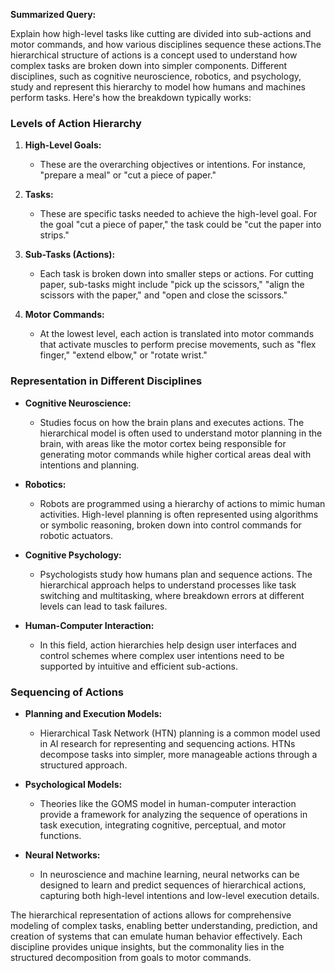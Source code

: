 **Summarized Query:**

Explain how high-level tasks like cutting are divided into sub-actions and motor commands, and how various disciplines sequence these actions.The hierarchical structure of actions is a concept used to understand how complex tasks are broken down into simpler components. Different disciplines, such as cognitive neuroscience, robotics, and psychology, study and represent this hierarchy to model how humans and machines perform tasks. Here's how the breakdown typically works:

### Levels of Action Hierarchy

1. **High-Level Goals:** 
   - These are the overarching objectives or intentions. For instance, "prepare a meal" or "cut a piece of paper."

2. **Tasks:** 
   - These are specific tasks needed to achieve the high-level goal. For the goal "cut a piece of paper," the task could be "cut the paper into strips."

3. **Sub-Tasks (Actions):** 
   - Each task is broken down into smaller steps or actions. For cutting paper, sub-tasks might include "pick up the scissors," "align the scissors with the paper," and "open and close the scissors."

4. **Motor Commands:** 
   - At the lowest level, each action is translated into motor commands that activate muscles to perform precise movements, such as "flex finger," "extend elbow," or "rotate wrist."

### Representation in Different Disciplines

- **Cognitive Neuroscience:**
  - Studies focus on how the brain plans and executes actions. The hierarchical model is often used to understand motor planning in the brain, with areas like the motor cortex being responsible for generating motor commands while higher cortical areas deal with intentions and planning.

- **Robotics:**
  - Robots are programmed using a hierarchy of actions to mimic human activities. High-level planning is often represented using algorithms or symbolic reasoning, broken down into control commands for robotic actuators.

- **Cognitive Psychology:**
  - Psychologists study how humans plan and sequence actions. The hierarchical approach helps to understand processes like task switching and multitasking, where breakdown errors at different levels can lead to task failures.

- **Human-Computer Interaction:**
  - In this field, action hierarchies help design user interfaces and control schemes where complex user intentions need to be supported by intuitive and efficient sub-actions.

### Sequencing of Actions

- **Planning and Execution Models:**
  - Hierarchical Task Network (HTN) planning is a common model used in AI research for representing and sequencing actions. HTNs decompose tasks into simpler, more manageable actions through a structured approach.

- **Psychological Models:**
  - Theories like the GOMS model in human-computer interaction provide a framework for analyzing the sequence of operations in task execution, integrating cognitive, perceptual, and motor functions.

- **Neural Networks:**
  - In neuroscience and machine learning, neural networks can be designed to learn and predict sequences of hierarchical actions, capturing both high-level intentions and low-level execution details.

The hierarchical representation of actions allows for comprehensive modeling of complex tasks, enabling better understanding, prediction, and creation of systems that can emulate human behavior effectively. Each discipline provides unique insights, but the commonality lies in the structured decomposition from goals to motor commands.